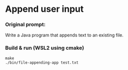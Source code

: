 # Append user input

### Original prompt:
Write a Java program that appends text to an existing file.

### Build & run (WSL2 using cmake)
```
make
./bin/file-appending-app test.txt
```

